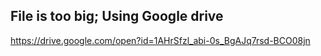 File is too big; Using Google drive
-----------

https://drive.google.com/open?id=1AHrSfzl_abi-0s_BgAJq7rsd-BCO08jn
